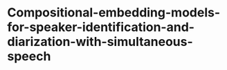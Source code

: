 # Compositional-embedding-models-for-speaker-identification-and-diarization-with-simultaneous-speech
